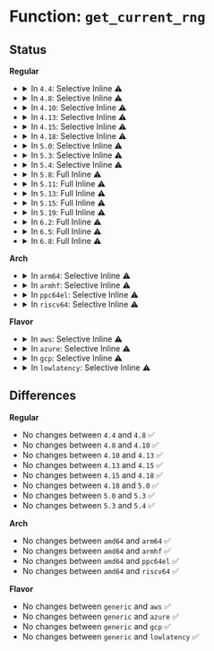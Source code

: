 # Function: <code>get_current_rng</code>

## Status
<b>Regular</b>
<ul>
<li>
<details>
<summary>In <code>4.4</code>: Selective Inline ⚠️</summary>

```c
struct hwrng *get_current_rng();
```

**Collision:** Unique Static

**Inline:** Selective

**Transformation:** False

**Instances:**

```
In drivers/char/hw_random/core.c (ffffffff8151a4b0)
Location: drivers/char/hw_random/core.c:135
Inline: True
Direct callers:
  - drivers/char/hw_random/core.c:hwrng_attr_current_show
  - drivers/char/hw_random/core.c:rng_dev_read
  - drivers/char/hw_random/core.c:hwrng_fillfn
```
**Symbols:**

```
ffffffff8151a4b0-ffffffff8151a524: get_current_rng (STB_LOCAL)
```
</details>
</li>
<li>
<details>
<summary>In <code>4.8</code>: Selective Inline ⚠️</summary>

```c
struct hwrng *get_current_rng();
```

**Collision:** Unique Static

**Inline:** Selective

**Transformation:** False

**Instances:**

```
In drivers/char/hw_random/core.c (ffffffff8156d1a0)
Location: drivers/char/hw_random/core.c:135
Inline: True
Direct callers:
  - drivers/char/hw_random/core.c:hwrng_fillfn
  - drivers/char/hw_random/core.c:hwrng_attr_current_show
  - drivers/char/hw_random/core.c:rng_dev_read
```
**Symbols:**

```
ffffffff8156d1a0-ffffffff8156d214: get_current_rng (STB_LOCAL)
```
</details>
</li>
<li>
<details>
<summary>In <code>4.10</code>: Selective Inline ⚠️</summary>

```c
struct hwrng *get_current_rng();
```

**Collision:** Unique Static

**Inline:** Selective

**Transformation:** False

**Instances:**

```
In drivers/char/hw_random/core.c (ffffffff81599910)
Location: drivers/char/hw_random/core.c:135
Inline: True
Direct callers:
  - drivers/char/hw_random/core.c:hwrng_fillfn
  - drivers/char/hw_random/core.c:hwrng_attr_current_show
  - drivers/char/hw_random/core.c:rng_dev_read
```
**Symbols:**

```
ffffffff81599910-ffffffff81599984: get_current_rng (STB_LOCAL)
```
</details>
</li>
<li>
<details>
<summary>In <code>4.13</code>: Selective Inline ⚠️</summary>

```c
struct hwrng *get_current_rng();
```

**Collision:** Unique Static

**Inline:** Selective

**Transformation:** False

**Instances:**

```
In drivers/char/hw_random/core.c (ffffffff815ad910)
Location: drivers/char/hw_random/core.c:111
Inline: True
Direct callers:
  - drivers/char/hw_random/core.c:hwrng_fillfn
  - drivers/char/hw_random/core.c:hwrng_attr_current_show
  - drivers/char/hw_random/core.c:rng_dev_read
```
**Symbols:**

```
ffffffff815ad910-ffffffff815ad953: get_current_rng (STB_LOCAL)
```
</details>
</li>
<li>
<details>
<summary>In <code>4.15</code>: Selective Inline ⚠️</summary>

```c
struct hwrng *get_current_rng();
```

**Collision:** Unique Static

**Inline:** Selective

**Transformation:** False

**Instances:**

```
In drivers/char/hw_random/core.c (ffffffff81614310)
Location: drivers/char/hw_random/core.c:114
Inline: True
Direct callers:
  - drivers/char/hw_random/core.c:hwrng_fillfn
  - drivers/char/hw_random/core.c:hwrng_attr_current_show
  - drivers/char/hw_random/core.c:rng_dev_read
```
**Symbols:**

```
ffffffff81614310-ffffffff81614359: get_current_rng (STB_LOCAL)
```
</details>
</li>
<li>
<details>
<summary>In <code>4.18</code>: Selective Inline ⚠️</summary>

```c
struct hwrng *get_current_rng();
```

**Collision:** Unique Static

**Inline:** Selective

**Transformation:** False

**Instances:**

```
In drivers/char/hw_random/core.c (ffffffff8164e050)
Location: drivers/char/hw_random/core.c:114
Inline: True
Direct callers:
  - drivers/char/hw_random/core.c:hwrng_fillfn
  - drivers/char/hw_random/core.c:hwrng_attr_current_show
  - drivers/char/hw_random/core.c:rng_dev_read
```
**Symbols:**

```
ffffffff8164e050-ffffffff8164e099: get_current_rng (STB_LOCAL)
```
</details>
</li>
<li>
<details>
<summary>In <code>5.0</code>: Selective Inline ⚠️</summary>

```c
struct hwrng *get_current_rng();
```

**Collision:** Unique Static

**Inline:** Selective

**Transformation:** False

**Instances:**

```
In drivers/char/hw_random/core.c (ffffffff8166c1d0)
Location: drivers/char/hw_random/core.c:114
Inline: True
Direct callers:
  - drivers/char/hw_random/core.c:hwrng_fillfn
  - drivers/char/hw_random/core.c:hwrng_attr_current_show
  - drivers/char/hw_random/core.c:rng_dev_read
```
**Symbols:**

```
ffffffff8166c1d0-ffffffff8166c219: get_current_rng (STB_LOCAL)
```
</details>
</li>
<li>
<details>
<summary>In <code>5.3</code>: Selective Inline ⚠️</summary>

```c
struct hwrng *get_current_rng();
```

**Collision:** Unique Static

**Inline:** Selective

**Transformation:** False

**Instances:**

```
In drivers/char/hw_random/core.c (ffffffff816a1da0)
Location: drivers/char/hw_random/core.c:114
Inline: True
Direct callers:
  - drivers/char/hw_random/core.c:hwrng_fillfn
  - drivers/char/hw_random/core.c:hwrng_attr_current_show
  - drivers/char/hw_random/core.c:rng_dev_read
```
**Symbols:**

```
ffffffff816a1da0-ffffffff816a1ded: get_current_rng (STB_LOCAL)
```
</details>
</li>
<li>
<details>
<summary>In <code>5.4</code>: Selective Inline ⚠️</summary>

```c
struct hwrng *get_current_rng();
```

**Collision:** Unique Static

**Inline:** Selective

**Transformation:** False

**Instances:**

```
In drivers/char/hw_random/core.c (ffffffff816c4b00)
Location: drivers/char/hw_random/core.c:114
Inline: True
Direct callers:
  - drivers/char/hw_random/core.c:hwrng_fillfn
  - drivers/char/hw_random/core.c:hwrng_attr_current_show
  - drivers/char/hw_random/core.c:rng_dev_read
```
**Symbols:**

```
ffffffff816c4b00-ffffffff816c4b4d: get_current_rng (STB_LOCAL)
```
</details>
</li>
<li>
<details>
<summary>In <code>5.8</code>: Full Inline ⚠️</summary>

**Collision:** Unique Static

**Inline:** Full

**Transformation:** False

**Instances:**

```
In drivers/char/hw_random/core.c (ffffffff817798ac)
Location: drivers/char/hw_random/core.c:122
Inline: True
Inline callers:
  - drivers/char/hw_random/core.c:hwrng_fillfn
  - drivers/char/hw_random/core.c:hwrng_fillfn
  - drivers/char/hw_random/core.c:hwrng_attr_current_show
  - drivers/char/hw_random/core.c:hwrng_attr_current_show
  - drivers/char/hw_random/core.c:rng_dev_read
  - drivers/char/hw_random/core.c:rng_dev_read
```
</details>
</li>
<li>
<details>
<summary>In <code>5.11</code>: Full Inline ⚠️</summary>

**Collision:** Unique Static

**Inline:** Full

**Transformation:** False

**Instances:**

```
In drivers/char/hw_random/core.c (ffffffff8179404c)
Location: drivers/char/hw_random/core.c:122
Inline: True
Inline callers:
  - drivers/char/hw_random/core.c:hwrng_fillfn
  - drivers/char/hw_random/core.c:hwrng_fillfn
  - drivers/char/hw_random/core.c:hwrng_attr_current_show
  - drivers/char/hw_random/core.c:hwrng_attr_current_show
  - drivers/char/hw_random/core.c:rng_dev_read
  - drivers/char/hw_random/core.c:rng_dev_read
```
</details>
</li>
<li>
<details>
<summary>In <code>5.13</code>: Full Inline ⚠️</summary>

**Collision:** Unique Static

**Inline:** Full

**Transformation:** False

**Instances:**

```
In drivers/char/hw_random/core.c (ffffffff81776d1c)
Location: drivers/char/hw_random/core.c:122
Inline: True
Inline callers:
  - drivers/char/hw_random/core.c:hwrng_fillfn
  - drivers/char/hw_random/core.c:hwrng_fillfn
  - drivers/char/hw_random/core.c:hwrng_attr_current_show
  - drivers/char/hw_random/core.c:hwrng_attr_current_show
  - drivers/char/hw_random/core.c:rng_dev_read
  - drivers/char/hw_random/core.c:rng_dev_read
```
</details>
</li>
<li>
<details>
<summary>In <code>5.15</code>: Full Inline ⚠️</summary>

**Collision:** Unique Static

**Inline:** Full

**Transformation:** False

**Instances:**

```
In drivers/char/hw_random/core.c (ffffffff817fcaac)
Location: drivers/char/hw_random/core.c:122
Inline: True
Inline callers:
  - drivers/char/hw_random/core.c:hwrng_fillfn
  - drivers/char/hw_random/core.c:hwrng_fillfn
  - drivers/char/hw_random/core.c:rng_current_show
  - drivers/char/hw_random/core.c:rng_current_show
  - drivers/char/hw_random/core.c:rng_dev_read
  - drivers/char/hw_random/core.c:rng_dev_read
```
</details>
</li>
<li>
<details>
<summary>In <code>5.19</code>: Full Inline ⚠️</summary>

**Collision:** Unique Static

**Inline:** Full

**Transformation:** False

**Instances:**

```
In drivers/char/hw_random/core.c (ffffffff8193b8de)
Location: drivers/char/hw_random/core.c:122
Inline: True
Inline callers:
  - drivers/char/hw_random/core.c:hwrng_fillfn
  - drivers/char/hw_random/core.c:hwrng_fillfn
  - drivers/char/hw_random/core.c:rng_quality_show
  - drivers/char/hw_random/core.c:rng_quality_show
  - drivers/char/hw_random/core.c:rng_current_show
  - drivers/char/hw_random/core.c:rng_current_show
  - drivers/char/hw_random/core.c:rng_dev_read
  - drivers/char/hw_random/core.c:rng_dev_read
```
</details>
</li>
<li>
<details>
<summary>In <code>6.2</code>: Full Inline ⚠️</summary>

**Collision:** Unique Static

**Inline:** Full

**Transformation:** False

**Instances:**

```
In drivers/char/hw_random/core.c (ffffffff81a9c084)
Location: drivers/char/hw_random/core.c:133
Inline: True
Inline callers:
  - drivers/char/hw_random/core.c:hwrng_fillfn
  - drivers/char/hw_random/core.c:hwrng_fillfn
  - drivers/char/hw_random/core.c:rng_quality_show
  - drivers/char/hw_random/core.c:rng_quality_show
  - drivers/char/hw_random/core.c:rng_current_show
  - drivers/char/hw_random/core.c:rng_current_show
  - drivers/char/hw_random/core.c:rng_dev_read
  - drivers/char/hw_random/core.c:rng_dev_read
```
</details>
</li>
<li>
<details>
<summary>In <code>6.5</code>: Full Inline ⚠️</summary>

**Collision:** Unique Static

**Inline:** Full

**Transformation:** False

**Instances:**

```
In drivers/char/hw_random/core.c (ffffffff81ae79e4)
Location: drivers/char/hw_random/core.c:133
Inline: True
Inline callers:
  - drivers/char/hw_random/core.c:hwrng_fillfn
  - drivers/char/hw_random/core.c:hwrng_fillfn
  - drivers/char/hw_random/core.c:rng_quality_show
  - drivers/char/hw_random/core.c:rng_quality_show
  - drivers/char/hw_random/core.c:rng_current_show
  - drivers/char/hw_random/core.c:rng_current_show
  - drivers/char/hw_random/core.c:rng_dev_read
  - drivers/char/hw_random/core.c:rng_dev_read
```
</details>
</li>
<li>
<details>
<summary>In <code>6.8</code>: Full Inline ⚠️</summary>

**Collision:** Unique Static

**Inline:** Full

**Transformation:** False

**Instances:**

```
In drivers/char/hw_random/core.c (ffffffff81b3ae54)
Location: drivers/char/hw_random/core.c:135
Inline: True
Inline callers:
  - drivers/char/hw_random/core.c:hwrng_fillfn
  - drivers/char/hw_random/core.c:hwrng_fillfn
  - drivers/char/hw_random/core.c:rng_quality_show
  - drivers/char/hw_random/core.c:rng_quality_show
  - drivers/char/hw_random/core.c:rng_current_show
  - drivers/char/hw_random/core.c:rng_current_show
  - drivers/char/hw_random/core.c:rng_dev_read
  - drivers/char/hw_random/core.c:rng_dev_read
```
</details>
</li>
</ul>
<b>Arch</b>
<ul>
<li>
<details>
<summary>In <code>arm64</code>: Selective Inline ⚠️</summary>

```c
struct hwrng *get_current_rng();
```

**Collision:** Unique Static

**Inline:** Selective

**Transformation:** False

**Instances:**

```
In drivers/char/hw_random/core.c (ffff8000108b6df8)
Location: drivers/char/hw_random/core.c:114
Inline: True
Direct callers:
  - drivers/char/hw_random/core.c:hwrng_fillfn
  - drivers/char/hw_random/core.c:hwrng_attr_current_show
  - drivers/char/hw_random/core.c:rng_dev_read
```
**Symbols:**

```
ffff8000108b6df8-ffff8000108b6e50: get_current_rng (STB_LOCAL)
```
</details>
</li>
<li>
<details>
<summary>In <code>armhf</code>: Selective Inline ⚠️</summary>

```c
struct hwrng *get_current_rng();
```

**Collision:** Unique Static

**Inline:** Selective

**Transformation:** False

**Instances:**

```
In drivers/char/hw_random/core.c (c09b07f0)
Location: drivers/char/hw_random/core.c:114
Inline: True
Direct callers:
  - drivers/char/hw_random/core.c:hwrng_fillfn
  - drivers/char/hw_random/core.c:hwrng_attr_current_show
  - drivers/char/hw_random/core.c:rng_dev_read
```
**Symbols:**

```
c09b07f0-c09b0858: get_current_rng (STB_LOCAL)
```
</details>
</li>
<li>
<details>
<summary>In <code>ppc64el</code>: Selective Inline ⚠️</summary>

```c
struct hwrng *get_current_rng();
```

**Collision:** Unique Static

**Inline:** Selective

**Transformation:** False

**Instances:**

```
In drivers/char/hw_random/core.c (c000000000950c10)
Location: drivers/char/hw_random/core.c:114
Inline: True
Direct callers:
  - drivers/char/hw_random/core.c:hwrng_fillfn
  - drivers/char/hw_random/core.c:hwrng_attr_current_show
  - drivers/char/hw_random/core.c:rng_dev_read
```
**Symbols:**

```
c000000000950c10-c000000000950ca0: get_current_rng (STB_LOCAL)
```
</details>
</li>
<li>
<details>
<summary>In <code>riscv64</code>: Selective Inline ⚠️</summary>

```c
struct hwrng *get_current_rng();
```

**Collision:** Unique Static

**Inline:** Selective

**Transformation:** False

**Instances:**

```
In drivers/char/hw_random/core.c (ffffffe000567938)
Location: drivers/char/hw_random/core.c:114
Inline: True
Direct callers:
  - drivers/char/hw_random/core.c:hwrng_fillfn
  - drivers/char/hw_random/core.c:hwrng_attr_current_show
  - drivers/char/hw_random/core.c:rng_dev_read
```
**Symbols:**

```
ffffffe000567938-ffffffe000567992: get_current_rng (STB_LOCAL)
```
</details>
</li>
</ul>
<b>Flavor</b>
<ul>
<li>
<details>
<summary>In <code>aws</code>: Selective Inline ⚠️</summary>

```c
struct hwrng *get_current_rng();
```

**Collision:** Unique Static

**Inline:** Selective

**Transformation:** False

**Instances:**

```
In drivers/char/hw_random/core.c (ffffffff8168a550)
Location: drivers/char/hw_random/core.c:114
Inline: True
Direct callers:
  - drivers/char/hw_random/core.c:hwrng_fillfn
  - drivers/char/hw_random/core.c:hwrng_attr_current_show
  - drivers/char/hw_random/core.c:rng_dev_read
```
**Symbols:**

```
ffffffff8168a550-ffffffff8168a59d: get_current_rng (STB_LOCAL)
```
</details>
</li>
<li>
<details>
<summary>In <code>azure</code>: Selective Inline ⚠️</summary>

```c
struct hwrng *get_current_rng();
```

**Collision:** Unique Static

**Inline:** Selective

**Transformation:** False

**Instances:**

```
In drivers/char/hw_random/core.c (ffffffff81667f50)
Location: drivers/char/hw_random/core.c:114
Inline: True
Direct callers:
  - drivers/char/hw_random/core.c:hwrng_fillfn
  - drivers/char/hw_random/core.c:hwrng_attr_current_show
  - drivers/char/hw_random/core.c:rng_dev_read
```
**Symbols:**

```
ffffffff81667f50-ffffffff81667f9d: get_current_rng (STB_LOCAL)
```
</details>
</li>
<li>
<details>
<summary>In <code>gcp</code>: Selective Inline ⚠️</summary>

```c
struct hwrng *get_current_rng();
```

**Collision:** Unique Static

**Inline:** Selective

**Transformation:** False

**Instances:**

```
In drivers/char/hw_random/core.c (ffffffff816b87c0)
Location: drivers/char/hw_random/core.c:114
Inline: True
Direct callers:
  - drivers/char/hw_random/core.c:hwrng_fillfn
  - drivers/char/hw_random/core.c:hwrng_attr_current_show
  - drivers/char/hw_random/core.c:rng_dev_read
```
**Symbols:**

```
ffffffff816b87c0-ffffffff816b880d: get_current_rng (STB_LOCAL)
```
</details>
</li>
<li>
<details>
<summary>In <code>lowlatency</code>: Selective Inline ⚠️</summary>

```c
struct hwrng *get_current_rng();
```

**Collision:** Unique Static

**Inline:** Selective

**Transformation:** False

**Instances:**

```
In drivers/char/hw_random/core.c (ffffffff816d2d90)
Location: drivers/char/hw_random/core.c:114
Inline: True
Direct callers:
  - drivers/char/hw_random/core.c:hwrng_fillfn
  - drivers/char/hw_random/core.c:hwrng_attr_current_show
  - drivers/char/hw_random/core.c:rng_dev_read
```
**Symbols:**

```
ffffffff816d2d90-ffffffff816d2ddd: get_current_rng (STB_LOCAL)
```
</details>
</li>
</ul>

## Differences
<b>Regular</b>
<ul>
<li>
No changes between <code>4.4</code> and <code>4.8</code> ✅
</li>
<li>
No changes between <code>4.8</code> and <code>4.10</code> ✅
</li>
<li>
No changes between <code>4.10</code> and <code>4.13</code> ✅
</li>
<li>
No changes between <code>4.13</code> and <code>4.15</code> ✅
</li>
<li>
No changes between <code>4.15</code> and <code>4.18</code> ✅
</li>
<li>
No changes between <code>4.18</code> and <code>5.0</code> ✅
</li>
<li>
No changes between <code>5.0</code> and <code>5.3</code> ✅
</li>
<li>
No changes between <code>5.3</code> and <code>5.4</code> ✅
</li>
</ul>
<b>Arch</b>
<ul>
<li>
No changes between <code>amd64</code> and <code>arm64</code> ✅
</li>
<li>
No changes between <code>amd64</code> and <code>armhf</code> ✅
</li>
<li>
No changes between <code>amd64</code> and <code>ppc64el</code> ✅
</li>
<li>
No changes between <code>amd64</code> and <code>riscv64</code> ✅
</li>
</ul>
<b>Flavor</b>
<ul>
<li>
No changes between <code>generic</code> and <code>aws</code> ✅
</li>
<li>
No changes between <code>generic</code> and <code>azure</code> ✅
</li>
<li>
No changes between <code>generic</code> and <code>gcp</code> ✅
</li>
<li>
No changes between <code>generic</code> and <code>lowlatency</code> ✅
</li>
</ul>

